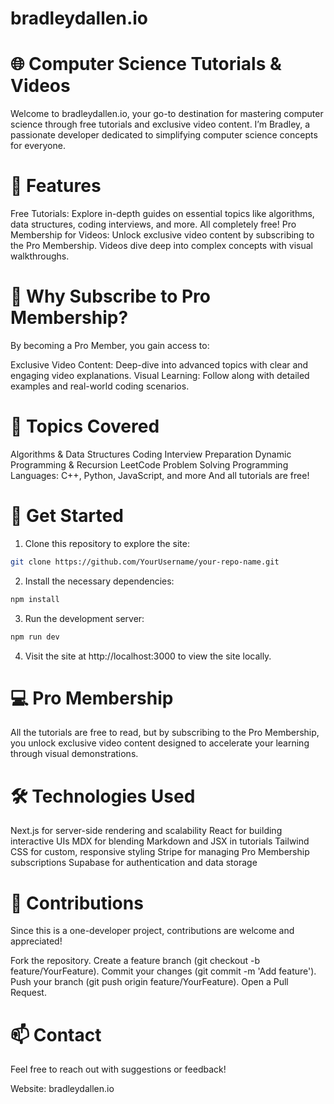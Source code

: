 # bradleydallen.io


# 🌐 Computer Science Tutorials & Videos
Welcome to bradleydallen.io, your go-to destination for mastering computer science through free tutorials and exclusive video content. I’m Bradley, a passionate developer dedicated to simplifying computer science concepts for everyone.

# 🌟 Features
Free Tutorials: Explore in-depth guides on essential topics like algorithms, data structures, coding interviews, and more. All completely free!
Pro Membership for Videos: Unlock exclusive video content by subscribing to the Pro Membership. Videos dive deep into complex concepts with visual walkthroughs.


# 🏅 Why Subscribe to Pro Membership?
By becoming a Pro Member, you gain access to:

Exclusive Video Content: Deep-dive into advanced topics with clear and engaging video explanations.
Visual Learning: Follow along with detailed examples and real-world coding scenarios.


# 📖 Topics Covered
Algorithms & Data Structures
Coding Interview Preparation
Dynamic Programming & Recursion
LeetCode Problem Solving
Programming Languages: C++, Python, JavaScript, and more
And all tutorials are free!


# 🚀 Get Started
1. Clone this repository to explore the site:
```bash
git clone https://github.com/YourUsername/your-repo-name.git
```
2. Install the necessary dependencies:
```bash
npm install
```
3. Run the development server:
```bash
npm run dev
```
4. Visit the site at http://localhost:3000 to view the site locally.

# 💻 Pro Membership
All the tutorials are free to read, but by subscribing to the Pro Membership, you unlock exclusive video content designed to accelerate your learning through visual demonstrations.

# 🛠 Technologies Used
Next.js for server-side rendering and scalability
React for building interactive UIs
MDX for blending Markdown and JSX in tutorials
Tailwind CSS for custom, responsive styling
Stripe for managing Pro Membership subscriptions
Supabase for authentication and data storage


# 🤝 Contributions
Since this is a one-developer project, contributions are welcome and appreciated!

Fork the repository.
Create a feature branch (git checkout -b feature/YourFeature).
Commit your changes (git commit -m 'Add feature').
Push your branch (git push origin feature/YourFeature).
Open a Pull Request.


# 📫 Contact
Feel free to reach out with suggestions or feedback!

Website: bradleydallen.io